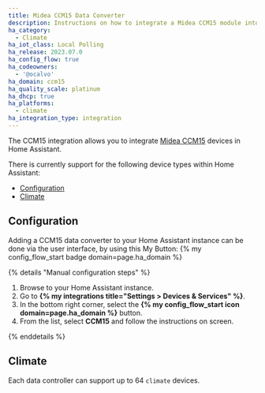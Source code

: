 ```yaml
---
title: Midea CCM15 Data Converter
description: Instructions on how to integrate a Midea CCM15 module into Home Assistant.
ha_category:
  - Climate
ha_iot_class: Local Polling
ha_release: 2023.07.0
ha_config_flow: true
ha_codeowners:
  - '@ocalvo'
ha_domain: ccm15
ha_quality_scale: platinum
ha_dhcp: true
ha_platforms:
  - climate
ha_integration_type: integration
---
```


The CCM15 integration allows you to integrate [Midea CCM15](https://mbt.midea.com/hvac-goods/midea-products-category/vrfs/vrf-controller/central-controller-ccm-15) devices in Home Assistant.

There is currently support for the following device types within Home Assistant:

- [Configuration](#configuration)
- [Climate](#climate)

## Configuration

Adding a CCM15 data converter to your Home Assistant instance can be done via the user interface, by using this My Button:
{% my config_flow_start badge domain=page.ha_domain %}

{% details "Manual configuration steps" %}

1. Browse to your Home Assistant instance.
1. Go to **{% my integrations title="Settings > Devices & Services" %}**.
1. In the bottom right corner, select the
  **{% my config_flow_start icon domain=page.ha_domain %}** button.
1. From the list, select **CCM15** and follow the instructions on screen.

{% enddetails %}

## Climate

Each data controller can support up to 64 `climate` devices.
